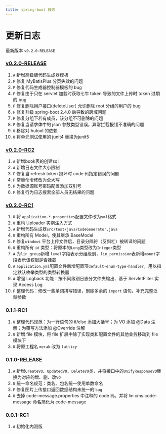 ```yaml
---
title: spring-boot 日志
---
```


# 更新日志

最新版本 `v0.2.0-RELEASE`   

### [v0.2.0-RELEASE](https://github.com/TaleLin/lin-cms-spring-boot/compare/v0.2.0-RC2...master)

1. `A` 新增高级版代码生成器模板
2. `F` 修复 MyBatisPlus 分页失效的问题
3. `F` 修复代码生成器控制器模板的 bug
4. `F` 修复由于只在 servlet 加载时获取七牛 token 导致的文件上传时 token 过期的 bug
5. `F` 修复删除用户接口(deleteUser) 允许删除 root 分组的用户的 bug
6. `F` 修复升级 spring-boot 2.4.0 后导致的跨域问题
7. `F` 修复分组下若有成员，该分组不可删除的问题
8. `F` 修复当请求体中的 json 参数类型错误，异常拦截报错不准确的问题 
9. `U` 移除对 hutool 的依赖
10. `U` 将单元测试使用的 junit4 替换为junit5


### [v0.2.0-RC2](https://github.com/TaleLin/lin-cms-spring-boot/compare/v0.2.0-RC1...v0.2.0-RC2)
1. `A` 新增book表的创建sql 
2. `A` 新增日志文件大小限制
3. `F` 修复当 refresh token 损坏时 code 码指定错误的问题
4. `F` 常量命令修改为全大写
5. `F` 为数据源账号密码配置添加双引号
6. `F` 修复行为日志搜索全部人员无结果的问题

### [v0.2.0-RC1](https://github.com/TaleLin/lin-cms-spring-boot/compare/sleeve-0.1.1...v0.2.0-RC1)
1. `U` 将 `application-*.properties`配置文件改为`yml`格式
2. `U` 重构 Uploader 实例注入方式
3. `A` 新增代码生成器`src/test/java/CodeGenerator.java`
4. `U` 重构所有 Model，使其继承 BaseModel
5. `F` 修复`windows` 平台上传文件后，目录分隔符（反斜杠）被转译的问题
6. `U`  重构所有 `id` 类型：将原本的`Long`类型改为`Integer`类型
7. `A` 为`lin_group`新增 `level`字段表示分组级别，`lin_permission`表新增`mount`字段表示该权限是否挂载
8. `A` `application.yml`配置文件新增配置项`default-enum-type-handler`，用以指定默认枚举类型的类型转换器
9. `A` 增强 Logback 功能：按不同级别日志分文件夹输出、基于 ServletFliter 实现 Access Log
10. `F` 整理代码：修改一些单词拼写错误，删除多余的 `import` 语句，补充完整泛型参数


### 0.1.1-RC1
1. `U` 整理代码规范：为一行语句的 if/else 添加大括号；为 VO 添加 @Data 注解；为覆写方法添加 @Override 注解
2. `U` 新增 file 模块，将 file 扩展中除了实现类和配置文件的其他业务移动到 file 模块下
3. `U` 将原工程名 `merak` 改为 `latticy`

### 0.1.0-RELEASE

1. `A` 新增`CreateVO`、`UpdatedVO`、`DeleteVO`类，并将接口中的`UnifyResponseVO`替换为对应的增、删、改`VO`
2. `U` 统一命名规范：类名、包名统一使用单数命名
3. `F` 修复图片上传接口返回数据结构未统一的 `bug`
4. `U` 去掉 code-message.properties 中注释的 code 码，并将 lin.cms.code-message 命名简化为 code-message

### 0.0.1-RC1

1. `A` 初始化内测版


<!-- markdownlint-disable -->
<RightMenu />
<!-- markdownlint-enable -->
